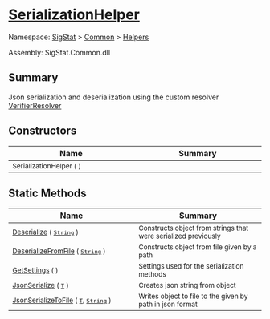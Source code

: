 # [SerializationHelper](./SerializationHelper.md)

Namespace: [SigStat]() > [Common](./../README.md) > [Helpers](./README.md)

Assembly: SigStat.Common.dll

## Summary
Json serialization and deserialization using the custom resolver  [VerifierResolver](../../../docs/md/SigStat/Common/Helpers/Serialization/VerifierResolver.md)

## Constructors

| Name<div><a href="#"><img width=400></a></div> | Summary<div><a href="#"><img width=475></a></div> | 
| --- | --- | 
| <sub>SerializationHelper (  )</sub> | <sub></sub> | 


## Static Methods

| Name<div><a href="#"><img width=400></a></div> | Summary<div><a href="#"><img width=475></a></div> | 
| --- | --- | 
| <sub>[Deserialize](./Methods/SerializationHelper--Deserialize.md) ( [`String`](https://docs.microsoft.com/en-us/dotnet/api/System.String) )</sub> | <sub>Constructs object from strings that were serialized previously</sub> | 
| <sub>[DeserializeFromFile](./Methods/SerializationHelper--DeserializeFromFile.md) ( [`String`](https://docs.microsoft.com/en-us/dotnet/api/System.String) )</sub> | <sub>Constructs object from file given by a path</sub> | 
| <sub>[GetSettings](./Methods/SerializationHelper--GetSettings.md) (  )</sub> | <sub>Settings used for the serialization methods</sub> | 
| <sub>[JsonSerialize](./Methods/SerializationHelper--JsonSerialize.md) ( [`T`](./SerializationHelper.md) )</sub> | <sub>Creates json string from object</sub> | 
| <sub>[JsonSerializeToFile](./Methods/SerializationHelper--JsonSerializeToFile.md) ( [`T`](./SerializationHelper.md), [`String`](https://docs.microsoft.com/en-us/dotnet/api/System.String) )</sub> | <sub>Writes object to file to the given by path in json format</sub> | 


